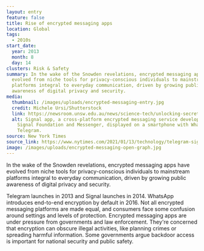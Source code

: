 ```yaml
---
layout: entry
feature: false
title: Rise of encrypted messaging apps
location: Global
tags:
  - 2010s
start_date:
  year: 2013
  month: 8
  day: 14
clusters: Risk & Safety
summary: In the wake of the Snowden revelations, encrypted messaging apps have
  evolved from niche tools for privacy-conscious individuals to mainstream
  platforms integral to everyday communication, driven by growing public
  awareness of digital privacy and security.
media:
  thumbnail: /images/uploads/encrypted-messaging-entry.jpg
  credit: Michele Ursi/Shutterstock
  link: https://newsroom.unsw.edu.au/news/science-tech/unlocking-secret-private-messaging-apps
  alt: Signal app, a cross-platform encrypted messaging service developed by the
    Signal Foundation and Messenger, displayed on a smartphone with Whatsapp and
    Telegram.
source: New York Times
source_link: https://www.nytimes.com/2021/01/13/technology/telegram-signal-apps-big-tech.html
image: /images/uploads/encrypted-messaging-open-graph.jpg
---
```

In the wake of the Snowden revelations, encrypted messaging apps have evolved from niche tools for privacy-conscious individuals to mainstream platforms integral to everyday communication, driven by growing public awareness of digital privacy and security. 

Telegram launches in 2013 and Signal launches in 2014. WhatsApp introduces end-to-end encryption by default in 2016. Not all encrypted messaging platforms are made equal, and consumers face some confusion around settings and levels of protection. Encrypted messaging apps are under pressure from governments and law enforcement. They're concerned that encryption can obscure illegal activities, like planning crimes or spreading harmful information. Some governments argue backdoor access is important for national security and public safety.